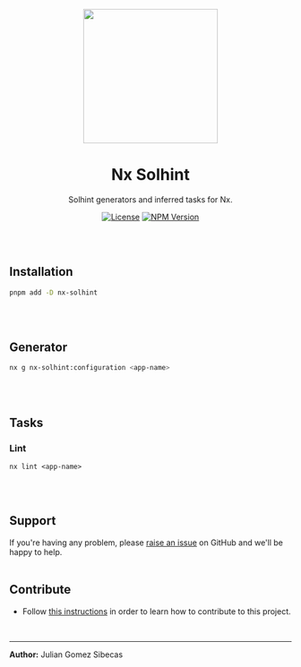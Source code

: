 <p align="center"><img src="https://avatars.githubusercontent.com/u/32464792" width="240"></p>

<div align="center">

# Nx Solhint

Solhint generators and inferred tasks for Nx.

[![License](https://img.shields.io/github/license/juliangsibecas/nx-solhint.svg?color=40bb12)](https://github.com/juliangsibecas/nx-solhint/blob/master/LICENSE)
[![NPM Version](https://img.shields.io/npm/v/nx-solhint.svg)](https://www.npmjs.com/package/nx-solhint)


<br></br>
</div>

## Installation

```bash
pnpm add -D nx-solhint
```
<br></br>
## Generator

```bash
nx g nx-solhint:configuration <app-name>
```
<br></br>
## Tasks

### Lint
`nx lint <app-name>`

<br></br>
## Support

If you're having any problem, please [raise an issue](https://github.com/juliangsibecas/nx-solhint/issues/new) on GitHub and we'll be happy to help.
<br></br>
## Contribute

- Follow [this instructions](https://github.com/juliangsibecas/nx-solhint/blob/master/CONTRIBUTING.md) in order to learn how to contribute to this project.

</br><hr>
**Author:** Julian Gomez Sibecas

